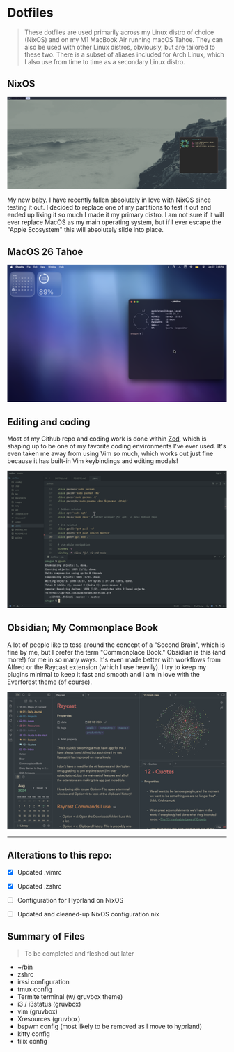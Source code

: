 # Dotfiles
> These dotfiles are used primarily across my Linux distro of choice (NixOS) and on my M1 MacBook Air running macOS Tahoe. They can also be used with other Linux distros, obviously, but are tailored to these two. There is a subset of aliases included for Arch Linux, which I also use from time to time as a secondary Linux distro.

## NixOS

![NixOS](/images/nix-hypr.png)

My new baby. I have recently fallen absolutely in love with NixOS since testing it out. I decided to replace one of my partitions to test it out and ended up liking it so much I made it my primary distro. I am not sure if it will ever replace MacOS as my main operating system, but if I ever escape the "Apple Ecosystem" this will absolutely slide into place.



## MacOS 26 Tahoe

![MacOS](/images/mac.png)


## Editing and coding

Most of my Github repo and coding work is done within [Zed](https://zed.dev), which is shaping up to be one of my favorite coding environments I've ever used. It's even taken me away from using Vim so much, which works out just fine because it has built-in Vim keybindings and editing modals!

![Editing in Zed](/images/zed.png)

## Obsidian; My Commonplace Book

A lot of people like to toss around the concept of a "Second Brain", which is fine by me, but I prefer the term "Commonplace Book." Obsidian is this (and more!) for me in so many ways. It's even made better with workflows from Alfred or the Raycast extension (which I use heavily). I try to keep my plugins minimal to keep it fast and smooth and I am in love with the Everforest theme (of course).

![Obsidian as a Commonplace Book](/images/obsidian.png)

***

## Alterations to this repo:

- [x] Updated .vimrc
- [x] Updated .zshrc
- [ ] Configuration for Hyprland on NixOS
- [ ] Updated and cleaned-up NixOS configuration.nix


## Summary of Files
> To be completed and fleshed out later
* ~/bin
* zshrc
* irssi configuration
* tmux config
* Termite terminal (w/ gruvbox theme)
* i3 / i3status (gruvbox)
* vim (gruvbox)
* Xresources (gruvbox)
* bspwm config (most likely to be removed as I move to hyprland)
* kitty config
* tilix config
